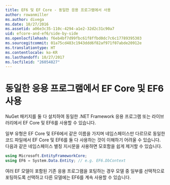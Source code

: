 ```yaml
---
title: EF6 및 EF Core - 동일한 응용 프로그램에서 사용
author: rowanmiller
ms.author: divega
ms.date: 10/27/2016
ms.assetid: a06e3c35-110c-4294-a1e2-32d2c31c90a7
uid: efcore-and-ef6/side-by-side
ms.openlocfilehash: f6eb4bf7d99fbc61f8ffbd0dc7c6c17789395303
ms.sourcegitcommit: 01a75cd483c1943ddd6f82af971f07abde20912e
ms.translationtype: HT
ms.contentlocale: ko-KR
ms.lasthandoff: 10/27/2017
ms.locfileid: "26054827"
---
```

# <a name="using-ef-core-and-ef6-in-the-same-application"></a>동일한 응용 프로그램에서 EF Core 및 EF6 사용

NuGet 패키지를 둘 다 설치하여 동일한 .NET Framework 응용 프로그램 또는 라이브러리에서 EF Core 및 EF6를 사용할 수 있습니다. 

일부 유형은 EF Core 및 EF6에서 같은 이름을 가지며 네임스페이스만 다르므로 동일한 코드 파일에서 EF Core 및 EF6를 둘 다 사용하는 것이 이해하기 어려울 수 있습니다. 다음과 같은 네임스페이스 별칭 지시문을 사용하면 모호함을 쉽게 제거할 수 있습니다.

``` csharp
using Microsoft.EntityFrameworkCore;
using EF6 = System.Data.Entity; // e.g. EF6.DbContext
```

여러 EF 모델이 포함된 기존 응용 프로그램을 포팅하는 경우 모델 중 일부를 선택적으로 포팅하도록 선택하고 다른 모델에는 EF6를 계속 사용할 수 있습니다.
